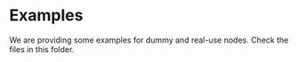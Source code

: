 # Examples

We are providing some examples for dummy and real-use nodes. Check the files in
this folder.
